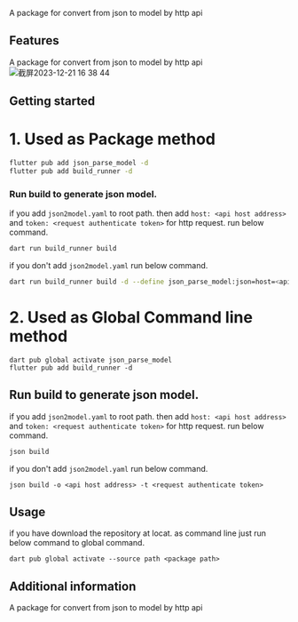 <!--
This README describes the package. If you publish this package to pub.dev,
this README's contents appear on the landing page for your package.

For information about how to write a good package README, see the guide for
[writing package pages](https://dart.dev/guides/libraries/writing-package-pages).

For general information about developing packages, see the Dart guide for
[creating packages](https://dart.dev/guides/libraries/create-library-packages)
and the Flutter guide for
[developing packages and plugins](https://flutter.dev/developing-packages).
-->

A package for convert from json to model by http api

## Features

A package for convert from json to model by http api
![截屏2023-12-21 16 38 44](https://github.com/moweiran/json_parse_model/assets/8222923/1712ab34-e1cc-4477-9e05-338fdc210e32)

## Getting started

# 1. Used as Package method

```sh
flutter pub add json_parse_model -d
flutter pub add build_runner -d
```

### Run build to generate json model.

if you add `json2model.yaml` to root path. then add `host: <api host address>` and `token: <request authenticate token>` for http request.
run below command.

```sh
dart run build_runner build
```

if you don't add `json2model.yaml` run below command.

```sh
dart run build_runner build -d --define json_parse_model:json=host=<api host address> --define json_parse_model:json=token=<request authenticate token>
```

# 2. Used as Global Command line method

```
dart pub global activate json_parse_model
flutter pub add build_runner -d
```

## Run build to generate json model.

if you add `json2model.yaml` to root path. then add `host: <api host address>` and `token: <request authenticate token>` for http request.
run below command.

```sh
json build
```

if you don't add `json2model.yaml` run below command.

```
json build -o <api host address> -t <request authenticate token>
```

## Usage

if you have download the repository at locat. as command line just run below command to global command.

```
dart pub global activate --source path <package path>
```

## Additional information

A package for convert from json to model by http api
